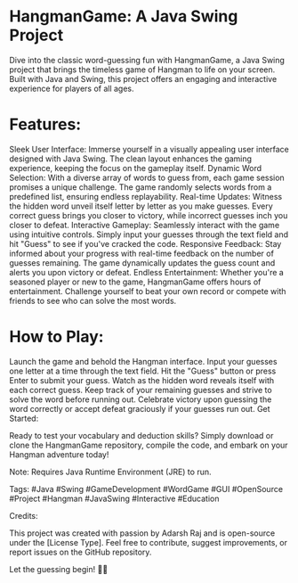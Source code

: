# HangmanGame: A Java Swing Project

Dive into the classic word-guessing fun with HangmanGame, a Java Swing project that brings the timeless game of Hangman to life on your screen. Built with Java and Swing, this project offers an engaging and interactive experience for players of all ages.

# Features:

Sleek User Interface: Immerse yourself in a visually appealing user interface designed with Java Swing. The clean layout enhances the gaming experience, keeping the focus on the gameplay itself.
Dynamic Word Selection: With a diverse array of words to guess from, each game session promises a unique challenge. The game randomly selects words from a predefined list, ensuring endless replayability.
Real-time Updates: Witness the hidden word unveil itself letter by letter as you make guesses. Every correct guess brings you closer to victory, while incorrect guesses inch you closer to defeat.
Interactive Gameplay: Seamlessly interact with the game using intuitive controls. Simply input your guesses through the text field and hit "Guess" to see if you've cracked the code.
Responsive Feedback: Stay informed about your progress with real-time feedback on the number of guesses remaining. The game dynamically updates the guess count and alerts you upon victory or defeat.
Endless Entertainment: Whether you're a seasoned player or new to the game, HangmanGame offers hours of entertainment. Challenge yourself to beat your own record or compete with friends to see who can solve the most words.

# How to Play:

Launch the game and behold the Hangman interface.
Input your guesses one letter at a time through the text field.
Hit the "Guess" button or press Enter to submit your guess.
Watch as the hidden word reveals itself with each correct guess.
Keep track of your remaining guesses and strive to solve the word before running out.
Celebrate victory upon guessing the word correctly or accept defeat graciously if your guesses run out.
Get Started:

Ready to test your vocabulary and deduction skills? Simply download or clone the HangmanGame repository, compile the code, and embark on your Hangman adventure today!

Note: Requires Java Runtime Environment (JRE) to run.

Tags:
#Java #Swing #GameDevelopment #WordGame #GUI #OpenSource #Project #Hangman #JavaSwing #Interactive #Education

Credits:

This project was created with passion by Adarsh Raj and is open-source under the [License Type]. Feel free to contribute, suggest improvements, or report issues on the GitHub repository.

Let the guessing begin! 🎩🔤
